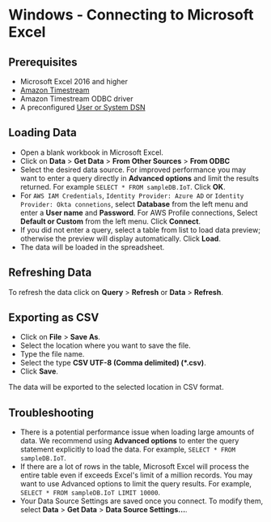 #  Windows - Connecting to Microsoft Excel

## Prerequisites

* Microsoft Excel 2016 and higher
* [Amazon Timestream](https://aws.amazon.com/timestream/)
* Amazon Timestream ODBC driver
* A preconfigured [User or System DSN](windows_configure_dsn.md)

## Loading Data 

* Open a blank workbook in Microsoft Excel.
* Click on **Data** > **Get Data** > **From Other Sources** > **From ODBC**
* Select the desired data source. For improved performance you may want to enter a query directly in **Advanced options** and limit the results returned. For example `SELECT * FROM sampleDB.IoT`. Click **OK**.
* For `AWS IAM Credentials`, `Identity Provider: Azure AD` or `Identity Provider: Okta connetions`, select **Database** from the left menu and enter a **User name** and **Password**. For AWS Profile connections, Select **Default or Custom** from the left menu. Click **Connect**.
* If you did not enter a query, select a table from list to load data preview; otherwise the preview will display automatically. Click **Load**.
* The data will be loaded in the spreadsheet.

## Refreshing Data

To refresh the data click on **Query** > **Refresh** or **Data** > **Refresh**.

## Exporting as CSV

* Click on **File** > **Save As**.
* Select the location where you want to save the file.
* Type the file name.
* Select the type **CSV UTF-8 (Comma delimited) (\*.csv)**.
* Click **Save**.

The data will be exported to the selected location in CSV format.

## Troubleshooting

* There is a potential performance issue when loading large amounts of data. We recommend using **Advanced options** to enter the query statement explicitly to load the data. For example, `SELECT * FROM sampleDB.IoT`.
* If there are a lot of rows in the table, Microsoft Excel will process the entire table even if exceeds Excel's limit of a million records. You may want to use Advanced options to limit the query results. For example, `SELECT * FROM sampleDB.IoT LIMIT 10000`.
* Your Data Source Settings are saved once you connect. To modify them, select **Data** > **Get Data** > **Data Source Settings...**.
